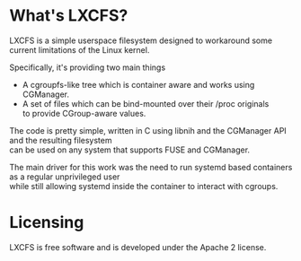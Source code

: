 # What's LXCFS?

LXCFS is a simple userspace filesystem designed to workaround some current limitations of the Linux kernel.

Specifically, it's providing two main things

 * A cgroupfs-like tree which is container aware and works using CGManager.
 * A set of files which can be bind-mounted over their /proc originals  
   to provide CGroup-aware values.

The code is pretty simple, written in C using libnih and the CGManager API and the resulting filesystem  
can be used on any system that supports FUSE and CGManager.

The main driver for this work was the need to run systemd based containers as a regular unprivileged user  
while still allowing systemd inside the container to interact with cgroups.

# Licensing

LXCFS is free software and is developed under the Apache 2 license.
